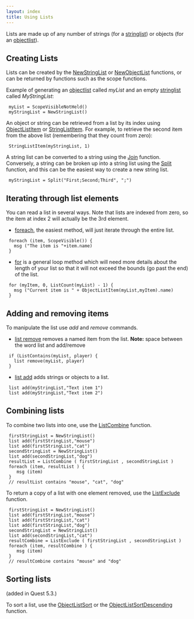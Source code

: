 ```yaml
---
layout: index
title: Using Lists
---
```


Lists are made up of any number of strings (for a [stringlist](../types/stringlist.html)) or objects (for an [objectlist](../types/objectlist.html)).

Creating Lists
--------------

Lists can be created by the [NewStringList](../functions/newstringlist.html) or [NewObjectList](../functions/newobjectlist.html) functions, or can be returned by functions such as the scope functions.

Example of generating an [objectlist](../types/objectlist.html) called *myList* and an empty [stringlist](../types/stringlist.html) called *MyStringList*:

     myList = ScopeVisibleNotHeld()
     myStringList = NewStringList()

An object or string can be retrieved from a list by its index using [ObjectListItem](../functions/objectlistitem.html) or [StringListItem](../functions/stringlistitem.html). For example, to retrieve the second item from the above list (remembering that they count from zero):

     StringListItem(myStringList, 1)

A string list can be converted to a string using the [Join](../functions/string/join.html) function. Conversely, a string can be broken up into a string list using the [Split](../functions/string/split.html) function, and this can be the easiest way to create a new string list.

     myStringList = Split("First;Second;Third", ";")

Iterating through list elements
-------------------------------

You can read a list in several ways. Note that lists are indexed from zero, so the item at index 2 will actually be the 3rd element.

-   [foreach](../scripts/foreach.html), the easiest method, will just iterate through the entire list.

<!-- -->

     foreach (item, ScopeVisible()) {
       msg ("The item is "+item.name)
     }

-   [for](../scripts/for.html) is a general loop method which will need more details about the length of your list so that it will not exceed the bounds (go past the end) of the list.

<!-- -->

     for (myItem, 0, ListCount(myList) - 1) {
       msg ("Current item is " + ObjectListItem(myList,myItem).name)
     }

Adding and removing items
-------------------------

To manipulate the list use *add* and *remove* commands.

-   [list remove](../scripts/list_remove.html) removes a named item from the list. **Note:** space between the word list and add/remove

<!-- -->

     if (ListContains(myList, player) {
       list remove(myList, player)            
     }

-   [list add](../scripts/list_add.html) adds strings or objects to a list.

<!-- -->

     list add(myStringList,"Text item 1")
     list add(myStringList,"Text item 2")            

Combining lists
---------------

To combine two lists into one, use the [ListCombine](../functions/listcombine.html) function.

     firstStringList = NewStringList()
     list add(firstStringList,"mouse")
     list add(firstStringList,"cat") 
     secondStringList = NewStringList()
     list add(secondStringList,"dog") 
     resultList = ListCombine ( firstStringList , secondStringList ) 
     foreach (item, resultList ) {
        msg (item)
     }
     // resultList contains "mouse", "cat", "dog"

To return a copy of a list with one element removed, use the [ListExclude](../functions/listexclude.html) function.

     firstStringList = NewStringList()
     list add(firstStringList,"mouse")
     list add(firstStringList,"cat") 
     list add(firstStringList,"dog")
     secondStringList = NewStringList()
     list add(secondStringList,"cat") 
     resultCombine = ListExclude ( firstStringList , secondStringList ) 
     foreach (item, resultCombine ) {
        msg (item)
     }
     // resultCombine contains "mouse" and "dog"

Sorting lists
-------------

(added in Quest 5.3.)

To sort a list, use the [ObjectListSort](../functions/objectlistsort.html) or the [ObjectListSortDescending](../functions/objectlistsortdescending.html) function.
